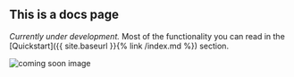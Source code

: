 ## This is a docs page

_Currently under development._ 
Most of the functionality you can read in the [Quickstart]({{ site.baseurl }}{% link /index.md %}) section.

![coming soon image](https://media.giphy.com/media/26BRLGB7eWATEI1Ik/giphy.gif)